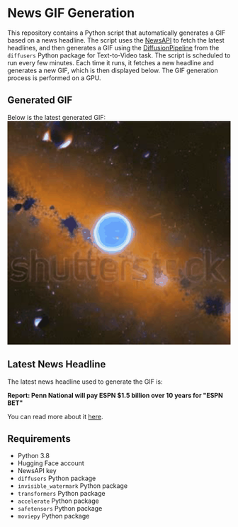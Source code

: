 # News GIF Generation
This repository contains a Python script that automatically generates a GIF based on a news headline. The script uses the [NewsAPI](https://newsapi.org/) to fetch the latest headlines, and then generates a GIF using the [DiffusionPipeline](https://github.com/huggingface/diffusers) from the `diffusers` Python package for Text-to-Video task.
The script is scheduled to run every few minutes. Each time it runs, it fetches a new headline and generates a new GIF, which is then displayed below. The GIF generation process is performed on a GPU.

## Generated GIF
Below is the latest generated GIF:
![Generated GIF](output.gif?raw=true&v=1691655032)

## Latest News Headline
The latest news headline used to generate the GIF is:

**Report: Penn National will pay ESPN $1.5 billion over 10 years for "ESPN BET"**

You can read more about it [here](https://www.nbcsports.com/nfl/profootballtalk/rumor-mill/news/report-penn-national-will-pay-espn-1-5-billion-over-10-years-for-espn-bet).

## Requirements
- Python 3.8
- Hugging Face account
- NewsAPI key
- `diffusers` Python package
- `invisible_watermark` Python package
- `transformers` Python package
- `accelerate` Python package
- `safetensors` Python package
- `moviepy` Python package
